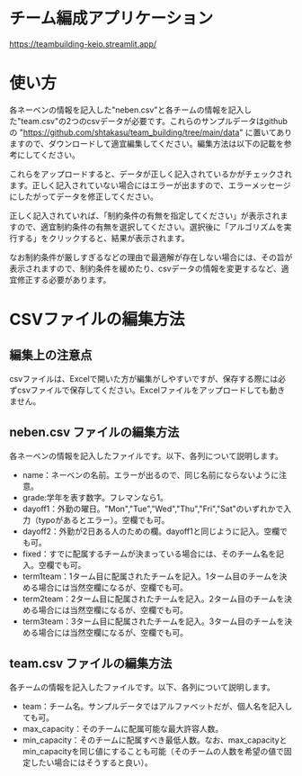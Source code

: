 # チーム編成アプリケーション
https://teambuilding-keio.streamlit.app/

# 使い方
各ネーベンの情報を記入した"neben.csv"と各チームの情報を記入した"team.csv"の2つのcsvデータが必要です。これらのサンプルデータはgithubの "https://github.com/shtakasu/team_building/tree/main/data" に置いてありますので、ダウンロードして適宜編集してください。編集方法は以下の記載を参考にしてください。

これらをアップロードすると、データが正しく記入されているかがチェックされます。正しく記入されていない場合にはエラーが出ますので、エラーメッセージにしたがってデータを修正してください。

正しく記入されていれば、「制約条件の有無を指定してください」が表示されますので、適宜制約条件の有無を選択してください。選択後に「アルゴリズムを実行する」をクリックすると、結果が表示されます。

なお制約条件が厳しすぎるなどの理由で最適解が存在しない場合には、その旨が表示されますので、制約条件を緩めたり、csvデータの情報を変更するなど、適宜修正する必要があります。

# CSVファイルの編集方法
## 編集上の注意点
csvファイルは、Excelで開いた方が編集がしやすいですが、保存する際には必ずcsvファイルで保存してください。Excelファイルをアップロードしても動きません。

## neben.csv ファイルの編集方法
各ネーベンの情報を記入したファイルです。以下、各列について説明します。
- name：ネーベンの名前。エラーが出るので、同じ名前にならないように注意。
- grade:学年を表す数字。フレマンなら1。
- dayoff1：外勤の曜日。"Mon","Tue","Wed","Thu","Fri","Sat"のいずれかで入力（typoがあるとエラー）。空欄でも可。
- dayoff2：外勤が2日ある人のための欄。dayoff1と同じように記入。空欄でも可。
- fixed：すでに配属するチームが決まっている場合には、そのチーム名を記入。空欄でも可。
- term1team：1ターム目に配属されたチームを記入。1ターム目のチームを決める場合には当然空欄になるが、空欄でも可。
- term2team：2ターム目に配属されたチームを記入。2ターム目のチームを決める場合には当然空欄になるが、空欄でも可。
- term3team：3ターム目に配属されたチームを記入。3ターム目のチームを決める場合には当然空欄になるが、空欄でも可。

## team.csv ファイルの編集方法
各チームの情報を記入したファイルです。以下、各列について説明します。
- team：チーム名。サンプルデータではアルファベットだが、個人名を記入しても可。
- max_capacity：そのチームに配属可能な最大許容人数。
- min_capacity：そのチームに配属すべき最低人数。なお、max_capacityとmin_capacityを同じ値にすることも可能（そのチームの人数を希望の値で固定したい場合にはそうすると良い）。

